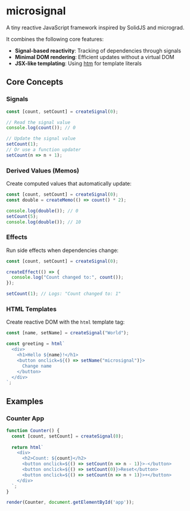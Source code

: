 # microsignal

A tiny reactive JavaScript framework inspired by SolidJS and micrograd.

It combines the following core features:

- **Signal-based reactivity**: Tracking of dependencies through signals
- **Minimal DOM rendering**: Efficient updates without a virtual DOM
- **JSX-like templating**: Using [htm](https://github.com/developit/htm) for template literals

## Core Concepts

### Signals

```js
const [count, setCount] = createSignal(0);

// Read the signal value
console.log(count()); // 0

// Update the signal value
setCount(1);
// Or use a function updater
setCount(n => n + 1);
```

### Derived Values (Memos)

Create computed values that automatically update:

```js
const [count, setCount] = createSignal(0);
const double = createMemo(() => count() * 2);

console.log(double()); // 0
setCount(5);
console.log(double()); // 10
```

### Effects

Run side effects when dependencies change:

```js
const [count, setCount] = createSignal(0);

createEffect(() => {
  console.log("Count changed to:", count());
});

setCount(1); // Logs: "Count changed to: 1"
```

### HTML Templates

Create reactive DOM with the `html` template tag:

```js
const [name, setName] = createSignal("World");

const greeting = html`
  <div>
    <h1>Hello ${name}!</h1>
    <button onclick=${() => setName("microsignal")}>
      Change name
    </button>
  </div>
`;
```

## Examples

### Counter App

```js
function Counter() {
  const [count, setCount] = createSignal(0);
  
  return html`
    <div>
      <h2>Count: ${count}</h2>
      <button onclick=${() => setCount(n => n - 1)}>-</button>
      <button onclick=${() => setCount(0)}>Reset</button>
      <button onclick=${() => setCount(n => n + 1)}>+</button>
    </div>
  `;
}

render(Counter, document.getElementById('app'));
```
